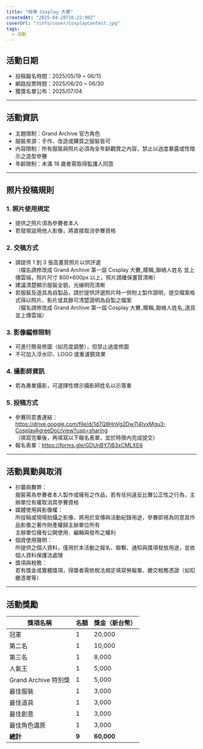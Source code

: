 ```yaml
---
title: "飛博 Cosplay 大賽"
createdAt: "2025-04-28T16:22:00Z"
coverUrl: "/info/cover/CosplayContest.jpg"
tags:
  - 活動
---
```


## 活動日期

- 投稿報名時間：2025/05/19 ~ 06/15
- 網路投票時間：2025/06/20 ~ 06/30
- 獲獎名單公布：2025/07/04

---

## 活動資訊

- 主題限制：Grand Archive 官方角色
- 服裝來源：手作、改造或購買之服裝皆可
- 內容限制：所有服裝與照片必須為全年齡觀賞之內容，禁止以過度暴露或性暗示之造型參賽
- 年齡限制：未滿 18 歲者需取得監護人同意

---

## 照片投稿規則

### 1. 照片使用規定

- 提供之照片須為參賽者本人
- 若發現盜用他人影像，將直接取消參賽資格

### 2. 交稿方式

- 請提供 1 到 3 張高畫質照片以供評選  
（檔名請修改成 Grand Archive 第一屆 Cosplay 大賽_暱稱_聯絡人姓名 並上傳雲端，照片尺寸 800*600px 以上，照片請確保畫質清晰）
- 建議清楚顯示服裝全貌，光線明亮清晰
- 若服裝及道具為自製品，請於提供評選照片時一併附上製作證明，提交檔案格式得以照片、影片或其餘可清楚證明為自製之檔案  
（檔名請修改成 Grand Archive 第一屆 Cosplay 大賽_暱稱_聯絡人姓名_道具 並上傳雲端）

### 3. 影像編修限制

- 可進行簡易修圖（如亮度調整），但禁止過度修圖
- 不可加入浮水印、LOGO 或重濾鏡效果

### 4. 攝影師資訊

- 若為專業攝影，可選擇性標示攝影師姓名以示尊重

### 5. 投稿方式

- 參賽同意書連結：<https://drive.google.com/file/d/1d7Q8HnVg2Dw7I4IvxMgu3-CosplayAgreeDoc/view?usp=sharing>  
（填寫完畢後，再填寫以下報名表單，並於時限內完成提交）
- 報名表單：<https://forms.gle/GDUnBY7jB3xCMLXE6>

---

## 活動異動與取消

- 抄襲與舞弊：  
服裝需為參賽者本人製作或擁有之作品，若有任何違反比賽公正性之行為，主辦單位有權取消其參賽資格
- 媒體使用與影像權：  
所投稿或現場拍攝之影像，將用於宣傳與活動紀錄用途，參賽即視為同意其作品影像之著作財產權歸主辦單位所有  
主辦單位擁有公開使用、編輯與發布之權利
- 個資使用聲明：  
所提供之個人資料，僅用於本活動之報名、聯繫、通知與獎項發放用途，並依個人資料保護法處理
- 獎項與稅務：  
若有獎金或實體獎項，得獎者需依稅法規定填寫勞報單、繳交稅務憑證（如扣繳憑單等）

---

## 活動獎勵

| 獎項名稱             | 名額 | 獎金（新台幣） |
|----------------------|------|----------------|
| 冠軍                 | 1    | 20,000         |
| 第二名               | 1    | 10,000         |
| 第三名               | 1    | 8,000          |
| 人氣王               | 1    | 5,000          |
| Grand Archive 特別獎 | 1    | 5,000          |
| 最佳服裝             | 1    | 3,000          |
| 最佳道具             | 1    | 3,000          |
| 最佳創意             | 1    | 3,000          |
| 最佳角色還原         | 1    | 3,000          |
| **總計**             | **9**| **60,000**     |


